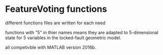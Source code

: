 # FeatureVoting functions
different functions files are written for each need

functions with "5" in thier names means they are adapted to 5-dimensional state for 5 variables in the locked-fault geometric model.

all competivble with MATLAB version 2016b.
